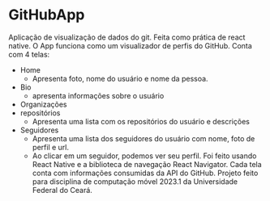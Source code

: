 # GitHubApp
Aplicação de visualização de dados do git. Feita como prática de react native.
O App funciona como um visualizador de perfis do GitHub.
Conta com 4 telas:
- Home 
  - Apresenta foto, nome do usuário e nome da pessoa.
- Bio
  - apresenta informações sobre o usuário
- Organizações
- repositórios
  - Apresenta uma lista com os repositórios do usuário e descrições
- Seguidores
  - Apresenta uma lista dos seguidores do usuário com nome, foto de perfil e url.
  - Ao clicar em um seguidor, podemos ver seu perfil.
Foi feito usando React Native e a biblioteca de navegação React Navigator.
Cada tela conta com informações consumidas da API do GitHub.
Projeto feito para disciplina de computação móvel 2023.1 da Universidade Federal do Ceará. 
